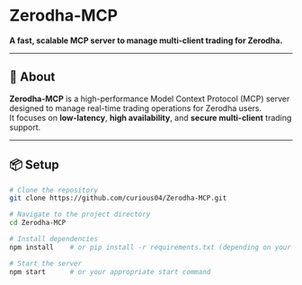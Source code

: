 # Zerodha-MCP

**A fast, scalable MCP server to manage multi-client trading for Zerodha.**

---

## 🚀 About

**Zerodha-MCP** is a high-performance Model Context Protocol (MCP) server designed to manage real-time trading operations for Zerodha users.  
It focuses on **low-latency**, **high availability**, and **secure multi-client** trading support.

---

## 📦 Setup

```bash
# Clone the repository
git clone https://github.com/curious04/Zerodha-MCP.git

# Navigate to the project directory
cd Zerodha-MCP

# Install dependencies
npm install    # or pip install -r requirements.txt (depending on your tech stack)

# Start the server
npm start      # or your appropriate start command
